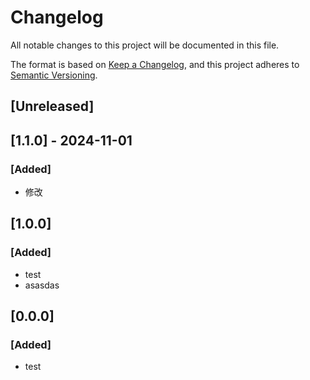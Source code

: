 # Changelog

All notable changes to this project will be documented in this file.

The format is based on [Keep a Changelog](https://keepachangelog.com/en/1.1.0/),
and this project adheres to [Semantic Versioning](https://semver.org/spec/v2.0.0.html).

## [Unreleased]

## [1.1.0] - 2024-11-01

### [Added]

- 修改

## [1.0.0]

### [Added]

- test
- asasdas

## [0.0.0]

### [Added]

- test
